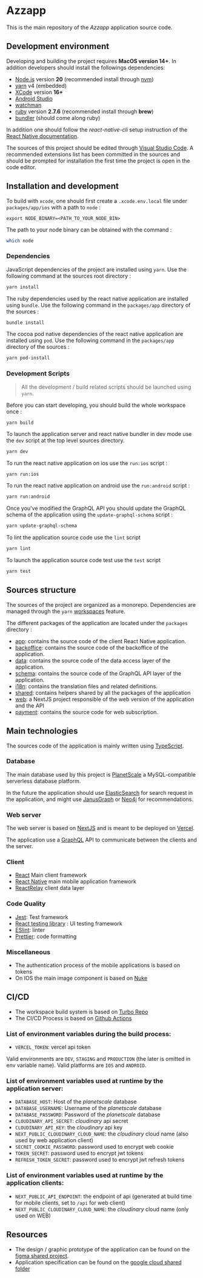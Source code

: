 # Azzapp

This is the main repository of the *Azzapp* application source code.

## Development environment

Developing and building the project requires **MacOS version 14+**.
In addition developers should install the followings dependencies:

- [Node.js](https://nodejs.org/en/) version **20** (recommended install through [nvm](https://github.com/nvm-sh/nvm))
- [yarn](https://yarnpkg.com/) v4 (embedded)
- [XCode](https://apps.apple.com/fr/app/xcode/id497799835?mt=12) version **16+**
- [Android Studio](https://developer.android.com/studio)
- [watchman](https://facebook.github.io/watchman/)
- [ruby](https://www.ruby-lang.org/fr/) version **2.7.6** (recommended install through **brew**)
- [bundler](https://bundler.io/) (should come along ruby)

In addition one should follow the *react-native-cli* setup instruction of the [React Native documentation](https://reactnative.dev/docs/0.69/getting-started).

The sources of this project should be edited through [Visual Studio Code](https://code.visualstudio.com/). A recommended extensions list has been committed in the sources and should be prompted for installation the first time the project is open in the code editor.

## Installation and development

To build with `xcode`, one should first create a `.xcode.env.local` file under `packages/app/ios` with a path to `node` :

```
export NODE_BINARY=<PATH_TO_YOUR_NODE_BIN>
```
The path to your node binary can be obtained with the command : 

```sh
which node
```

### Dependencies

JavaScript dependencies of the project are installed using `yarn`.
Use the following command at the sources root directory :

```sh
yarn install
```

The ruby dependencies used by the react native application are installed using `bundle`.
Use the following command in the `packages/app` directory of the sources :

```sh
bundle install
```

The cocoa pod native dependencies of the react native application are installed using `pod`.
Use the following command in the `packages/app` directory of the sources :

```sh
yarn pod-install
```

### Development Scripts

> All the development / build related scripts should be launched using `yarn`.

Before you can start developing, you should build the whole workspace once : 

```
yarn build
```

To launch the application server and react native bundler in dev mode use the `dev` script at the top level sources directory.

```sh
yarn dev
```

To run the react native application on ios use the `run:ios` script :

```sh
yarn run:ios
```

To run the react native application on android use the `run:android` script :

```sh
yarn run:android
```

Once you've modified the GraphQL API you should update the GraphQL schema of the application using the `update-graphql-schema` script :

```sh
yarn update-graphql-schema
```

To lint the application source code use the `lint` script

```sh
yarn lint
```

To launch the application source code test use the `test` script

```sh
yarn test
```
## Sources structure

The sources of the project are organized as a monorepo. Dependencies are managed through the `yarn` [workspaces](https://classic.yarnpkg.com/lang/en/docs/workspaces/) feature.

The different packages of the application are located under the `packages` directory :

- [app](./packages/app/): contains the source code of the client React Native application.
- [backoffice](./packages/backoffice/): contains the source code of the backoffice of the application.
- [data](./packages/data/): contains the source code of the data access layer of the application.
- [schema](./packages/schema/): contains the source code of the GraphQL API layer of the application.
- [i18n](./packages/i18n/): contains the translation files and related definitions.
- [shared](./packages/shared/): contains helpers shared by all the packages of the application
- [web](./packages/web/): a NextJS project responsible of the web version of the application and the API
- [payment](./packages/payment/): contains the source code for web subscription.

## Main technologies

The sources code of the application is mainly written using [TypeScript](https://www.typescriptlang.org/).

### Database

The main database used by this project is [PlanetScale](https://planetscale.com/) a MySQL-compatible serverless database platform. 

In the future the application should use [ElasticSearch](https://www.elastic.co/fr/elasticsearch/) for search request in the application, and might use [JanusGraph](https://janusgraph.org/) or [Neo4j](https://neo4j.com/) for recommendations.

### Web server

The web server is based on [NextJS](https://nextjs.org/) and is meant to be deployed on [Vercel](https://vercel.com/).

The application use a [GraphQL](https://graphql.org/) API to communicate between the clients and the server.

### Client

- [React](https://reactjs.org/) Main client framework
- [React Native](https://reactnative.dev/) main mobile application framework
- [ReactRelay](https://relay.dev/) client data layer

### Code Quality

- [Jest](https://jestjs.io/fr/): Test framework
- [React testing library](https://testing-library.com/docs/react-testing-library/intro/) : UI testing framework
- [ESlint](https://eslint.org/): linter
- [Prettier](https://prettier.io/): code formatting

### Miscellaneous

- The authentication process of the mobile applications is based on tokens
- On IOS the main image component is based on [Nuke](https://github.com/kean/Nuke)

## CI/CD

- The workspace build system is based on [Turbo Repo](https://turbo.build/)
- The CI/CD Process is based on [Github Actions](https://github.com/features/actions)

### List of environment variables during the build process:

- `VERCEL_TOKEN`: vercel api token

Valid environments are `DEV`, `STAGING` and `PRODUCTION` (the later is omitted in env variable name).
Valid platforms are  `IOS` and `ANDROID`. 

### List of environment variables used at runtime by the application server:

- `DATABASE_HOST`: Host of the _planetscale_ database
- `DATABASE_USERNAME`: Username of the _planetscale_ database
- `DATABASE_PASSWORD`: Password of the _planetscale_ database 
- `CLOUDINARY_API_SECRET`: _cloudinary_ api secret
- `CLOUDINARY_API_KEY`: the _cloudinary_ api key 
- `NEXT_PUBLIC_CLOUDINARY_CLOUD_NAME`:  the _cloudinary_ cloud name (also used by web application client)
- `SECRET_COOKIE_PASSWORD`: password used to encrypt web cookie
- `TOKEN_SECRET`: password used to encrypt jwt tokens
- `REFRESH_TOKEN_SECRET`: password used to encrypt jwt refresh tokens

### List of environment variables used at runtime by the application clients:

- `NEXT_PUBLIC_API_ENDPOINT`: the endpoint of api (generated at build time for mobile clients, set to `/api` for web client)
- `NEXT_PUBLIC_CLOUDINARY_CLOUD_NAME`: the _cloudinary_ cloud name (only used on WEB)

## Resources

- The design / graphic prototype of the application can be found on the [figma shared project](https://www.figma.com/files/project/59265907/MOBILE-APPLICATION).
- Application specification can be found on the [google cloud shared folder](https://drive.google.com/drive/folders/1qXYQMdEyw1u5Etui4tIvRpnI40y172dt)

